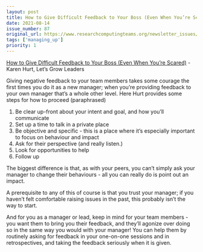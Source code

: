 ```yaml
---
layout: post
title: How to Give Difficult Feedback to Your Boss (Even When You’re Scared) - Karen Hurt, Let’s Grow Leaders
date: 2021-08-14
issue_number: 87
original_url: https://www.researchcomputingteams.org/newsletter_issues/0087
tags: ['managing_up']
priority: 1
---
```


<!-- markdownlint-disable MD033 -->
<!-- markdownlint-disable MD041 -->
<!-- markdownlint-disable MD049 -->

[How to Give Difficult Feedback to Your Boss (Even When You’re Scared)](https://letsgrowleaders.com/2021/08/09/how-to-give-difficult-feedback-to-your-boss-even-when-youre-scared/) - Karen Hurt, Let’s Grow Leaders

Giving negative feedback to your team members takes some courage the first times you do it as a new manager; when you’re providing feedback to your own manager that’s a whole other level.  Here Hurt provides some steps for how to proceed (paraphrased)

1. Be clear up-front about your intent and goal, and how you’ll communicate
2. Set up a time to talk in a private place
3. Be objective and specific - this is a place where it’s especially important to focus on behaviour and impact
4. Ask for their perspective (and really listen.)
5. Look for opportunities to help
6. Follow up

The biggest difference is that, as with your peers, you can’t simply ask your manager to change their behaviours - all you can really do is point out an impact.

A prerequisite to any of this of course is that you trust your manager; if you haven’t felt comfortable raising issues in the past, this probably isn’t the way to start.

And for you as a manager or lead, keep in mind for your team members - you want them to bring you their feedback, and they’ll agonize over doing so in the same way you would with your manager!  You can help them by routinely asking for feedback in your one-on-one sessions and in retrospectives, and taking the feedback seriously when it is given.

